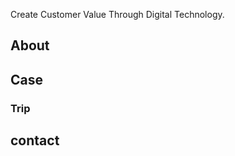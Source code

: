 <script async src="//pagead2.googlesyndication.com/pagead/js/adsbygoogle.js"></script>
<script>
  (adsbygoogle = window.adsbygoogle || []).push({
    google_ad_client: "ca-pub-6202285477467842",
    enable_page_level_ads: true
  });
</script>

Create Customer Value Through Digital Technology.

## About

## Case

### Trip

## contact

